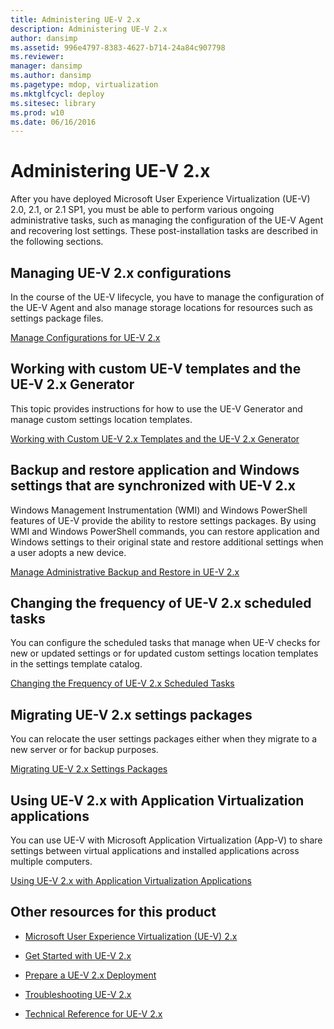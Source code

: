 ```yaml
---
title: Administering UE-V 2.x
description: Administering UE-V 2.x
author: dansimp
ms.assetid: 996e4797-8383-4627-b714-24a84c907798
ms.reviewer: 
manager: dansimp
ms.author: dansimp
ms.pagetype: mdop, virtualization
ms.mktglfcycl: deploy
ms.sitesec: library
ms.prod: w10
ms.date: 06/16/2016
---
```



# Administering UE-V 2.x


After you have deployed Microsoft User Experience Virtualization (UE-V) 2.0, 2.1, or 2.1 SP1, you must be able to perform various ongoing administrative tasks, such as managing the configuration of the UE-V Agent and recovering lost settings. These post-installation tasks are described in the following sections.

## Managing UE-V 2.x configurations


In the course of the UE-V lifecycle, you have to manage the configuration of the UE-V Agent and also manage storage locations for resources such as settings package files.

[Manage Configurations for UE-V 2.x](manage-configurations-for-ue-v-2x-new-uevv2.md)

## Working with custom UE-V templates and the UE-V 2.x Generator


This topic provides instructions for how to use the UE-V Generator and manage custom settings location templates.

[Working with Custom UE-V 2.x Templates and the UE-V 2.x Generator](working-with-custom-ue-v-2x-templates-and-the-ue-v-2x-generator-new-uevv2.md)

## Backup and restore application and Windows settings that are synchronized with UE-V 2.x


Windows Management Instrumentation (WMI) and Windows PowerShell features of UE-V provide the ability to restore settings packages. By using WMI and Windows PowerShell commands, you can restore application and Windows settings to their original state and restore additional settings when a user adopts a new device.

[Manage Administrative Backup and Restore in UE-V 2.x](manage-administrative-backup-and-restore-in-ue-v-2x-new-topic-for-21.md)

## Changing the frequency of UE-V 2.x scheduled tasks


You can configure the scheduled tasks that manage when UE-V checks for new or updated settings or for updated custom settings location templates in the settings template catalog.

[Changing the Frequency of UE-V 2.x Scheduled Tasks](changing-the-frequency-of-ue-v-2x-scheduled-tasks-both-uevv2.md)

## Migrating UE-V 2.x settings packages


You can relocate the user settings packages either when they migrate to a new server or for backup purposes.

[Migrating UE-V 2.x Settings Packages](migrating-ue-v-2x-settings-packages-both-uevv2.md)

## Using UE-V 2.x with Application Virtualization applications


You can use UE-V with Microsoft Application Virtualization (App-V) to share settings between virtual applications and installed applications across multiple computers.

[Using UE-V 2.x with Application Virtualization Applications](using-ue-v-2x-with-application-virtualization-applications-both-uevv2.md)

## Other resources for this product


-   [Microsoft User Experience Virtualization (UE-V) 2.x](index.md)

-   [Get Started with UE-V 2.x](get-started-with-ue-v-2x-new-uevv2.md)

-   [Prepare a UE-V 2.x Deployment](prepare-a-ue-v-2x-deployment-new-uevv2.md)

-   [Troubleshooting UE-V 2.x](troubleshooting-ue-v-2x-both-uevv2.md)

-   [Technical Reference for UE-V 2.x](technical-reference-for-ue-v-2x-both-uevv2.md)






 

 





